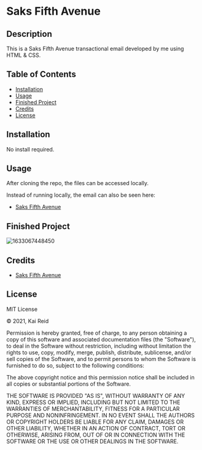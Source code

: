 # Saks Fifth Avenue

## Description 

This is a Saks Fifth Avenue transactional email developed by me using HTML & CSS.

## Table of Contents

* [Installation](#installation)
* [Usage](#usage)
* [Finished Project](#finished-project)
* [Credits](#credits)
* [License](#license)

## Installation

No install required.

## Usage 

After cloning the repo, the files can be accessed locally.

Instead of running locally, the email can also be seen here:
 * [Saks Fifth Avenue](https://kreid333.github.io/saks-email/)

## Finished Project

![1633067448450](https://user-images.githubusercontent.com/67942678/135572062-2254ee71-4a69-444a-8904-1b87da24040f.png)

## Credits

* [Saks Fifth Avenue](https://www.saksfifthavenue.com/)

## License

MIT License

&copy; 2021, Kai Reid

Permission is hereby granted, free of charge, to any person obtaining a copy of this software and associated documentation files (the "Software"), to deal in the Software without restriction, including without limitation the rights to use, copy, modify, merge, publish, distribute, sublicense, and/or sell copies of the Software, and to permit persons to whom the Software is furnished to do so, subject to the following conditions:

The above copyright notice and this permission notice shall be included in all copies or substantial portions of the Software.

THE SOFTWARE IS PROVIDED "AS IS", WITHOUT WARRANTY OF ANY KIND, EXPRESS OR IMPLIED, INCLUDING BUT NOT LIMITED TO THE WARRANTIES OF MERCHANTABILITY, FITNESS FOR A PARTICULAR PURPOSE AND NONINFRINGEMENT. IN NO EVENT SHALL THE AUTHORS OR COPYRIGHT HOLDERS BE LIABLE FOR ANY CLAIM, DAMAGES OR OTHER LIABILITY, WHETHER IN AN ACTION OF CONTRACT, TORT OR OTHERWISE, ARISING FROM, OUT OF OR IN CONNECTION WITH THE SOFTWARE OR THE USE OR OTHER DEALINGS IN THE SOFTWARE.